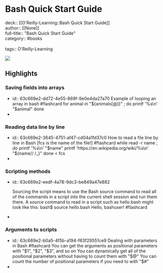 # Bash Quick Start Guide

deck:: [[O'Reilly-Learning::Bash Quick Start Guide]]\
author:: [[None]]\
full-title:: "Bash Quick Start Guide"\
category:: #books\
\
tags:: O'Reilly-Learning  

![](https://learning.oreilly.com/library/view/bash-quick-start/9781789538830/ibis_generated_cover_thumbnail.jpg)
## Highlights
### Saving fields into arrays
- id:: 63c669e2-dd72-4e55-869f-9e0e4da27a70
   Example of looping an array in bash #flashcard 
    for animal in "${animals[@]}" ; do
     printf '%s\n' "$animal"
     done
-
### Reading data line by line
- id:: 63c669e2-3645-4751-af47-cd04a1fd37c0
   How to read a file line by line in Bash [fcs is the name of the file!] #flashcard 
    while read -r name ; do
     printf '%s\n' "$name"
     printf 'https://en.wikipedia.org/wiki/%s\n' "${name// /_}"
     done < fcs
-
### Scripting methods
- id:: 63c669e2-eedf-4a78-9dc3-be849a47e882
  
  Sourcing the script means to use the Bash source command to read all of the commands in a script into the current shell session and run them there. A source command to read in a script such as hello.bash might look like this:
     bash$ source hello.bash
     Hello, bashuser! #flashcard
-
### Arguments to scripts
- id:: 63c669e2-b0a5-4f5b-a194-f63f29551ce9
   Dealing with parameters in Bash #flashcard 
    You can get the arguments as positional parameters with "$1", "$2", "$3", and so on
     You can dynamically get all of the positional parameters without having to count them with "$@"
     You can count the number of positional parameters if you need to with "$#"
-
